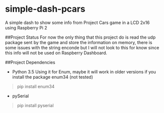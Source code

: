 # simple-dash-pcars
A simple dash to show some info from Project Cars game in a LCD 2x16 using Raspberry Pi 2

##Project Status
For now the only thing that this project do is read the udp package sent by the game and store the information on memory, there is some issues with the string enconde but I will not look to this for know since this info will not be used on Raspberry Dashboard.

##Project Dependencies

* Python 3.5
Using it for Enum, maybe it will work in older versions if you install the package enum34 (not tested)
>pip install enum34

* pySerial
>pip install pyserial
